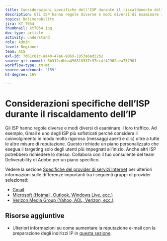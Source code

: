 ```yaml
---
title: Considerazioni specifiche dell’ISP durante il riscaldamento dell’IP
description: Gli ISP hanno regole diverse e modi diversi di esaminare il loro traffico. Questo richiede un piano personalizzato che esegua il targeting solo degli utenti con il coinvolgimento più elevato all’inizio.
topics: Deliverability
jira: KT-7054
thumbnail: kt7054.jpg
doc-type: article
activity: understand
role: Admin
level: Beginner
team: ACS
exl-id: 7d61c81c-aa40-47a6-9869-1953a6ad22b2
source-git-commit: 6b312cdbba496818337c97ec4f42962aea757901
workflow-type: tm+mt
source-wordcount: '159'
ht-degree: 16%

---
```


# Considerazioni specifiche dell’ISP durante il riscaldamento dell’IP

Gli ISP hanno regole diverse e modi diversi di esaminare il loro traffico. Ad esempio, Gmail è uno degli ISP più sofisticati perché considera il coinvolgimento in modo molto rigoroso (messaggi aperti e clic) oltre a tutte le altre misure di reputazione. Questo richiede un piano personalizzato che esegua il targeting solo degli utenti più impegnati all’inizio. Anche altri ISP potrebbero richiedere lo stesso. Collabora con il tuo consulente del team Deliverability di Adobe per un piano specifico.

Vedere la sezione [Specifiche del provider di servizi Internet](/help/internet-service-provider-specifics/overview.md) per ulteriori informazioni sulle differenze importanti tra i seguenti gruppi di provider selezionati:

* [Gmail](/help/internet-service-provider-specifics/gmail.md)
* [Microsoft (Hotmail, Outlook, Windows Live, ecc.)](/help/internet-service-provider-specifics/microsoft.md)
* [Verizon Media Group (Yahoo, AOL, Verizon, ecc.)](/help/internet-service-provider-specifics/verizon-media-group.md)

## Risorse aggiuntive

* Ulteriori informazioni su come aumentare la reputazione e-mail con la preparazione degli indirizzi IP in [questa sezione](/help/additional-resources/increase-reputation-with-ip-warming.md).
